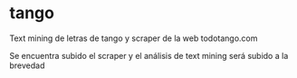 # tango
Text mining de letras de tango y scraper de la web todotango.com 

Se encuentra subido el scraper y el análisis de text mining será subido a la brevedad
